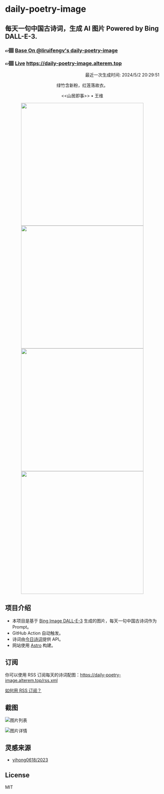 
# daily-poetry-image

## 每天一句中国古诗词，生成 AI 图片 Powered by Bing DALL-E-3.

### 👉🏽 [Base On @liruifengv's daily-poetry-image](https://github.com/liruifengv/daily-poetry-image)

### 👉🏽 [Live](https://daily-poetry-image.alterem.top/) https://daily-poetry-image.alterem.top

<p align="right">
  最近一次生成时间: 2024/5/2 20:29:51
</p>
<p align="center">
绿竹含新粉，红莲落故衣。
</p>
<p align="center">
<<山居即事>> • 王维
</p>
<p align="center">
<img src="https://tse2.mm.bing.net/th/id/OIG1.X1lhU2jOUKKPsalpi4e9" height="400" width="400" />
<img src="https://tse1.mm.bing.net/th/id/OIG1.Z9rZ7_OGO.J.9ot7dgtp" height="400" width="400" />
<img src="https://tse1.mm.bing.net/th/id/OIG1.YpOzXCQcaWNFJwSty1E." height="400" width="400" />
<img src="https://tse4.mm.bing.net/th/id/OIG1.ouJzTYpDswHkFwCCfWRu" height="400" width="400" />
</p>

## 项目介绍

-   本项目是基于 [Bing Image DALL-E-3](https://www.bing.com/images/create) 生成的图片，每天一句中国古诗词作为 Prompt。
-   GitHub Action 自动触发。
-   诗词由[今日诗词](https://www.jinrishici.com/)提供 API。
-   网站使用 [Astro](https://astro.build) 构建。

## 订阅

你可以使用 RSS 订阅每天的诗词配图：https://daily-poetry-image.alterem.top/rss.xml

[如何用 RSS 订阅？](https://zhuanlan.zhihu.com/p/55026716)

## 截图

![图片列表](./screenshots/Snipaste_2023-12-28_21-00-26.png)

![图片详情](./screenshots/Snipaste_2023-12-28_21-00-53.png)

## 灵感来源

-   [yihong0618/2023](https://github.com/yihong0618/2023)

## License

MIT
